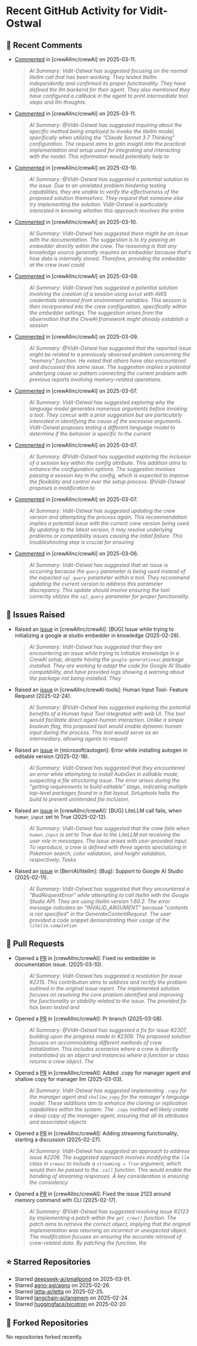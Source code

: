 # Recent GitHub Activity for Vidit-Ostwal

## 💬 Recent Comments
- [Commented](https://github.com/crewAIInc/crewAI/issues/2323#issuecomment-2712558515) in [crewAIInc/crewAI] on 2025-03-11.
  > *AI Summary: Vidit-Ostwal has suggested focusing on the normal litellm call that has been working. They tested litellm independently and confirmed its proper functionality. They have defined the llm backend for their agent. They also mentioned they have configured a callback in the agent to print intermediate tool steps and llm thoughts.*
- [Commented](https://github.com/crewAIInc/crewAI/issues/2323#issuecomment-2712545138) in [crewAIInc/crewAI] on 2025-03-11.
  > *AI Summary: @Vidit-Ostwal has suggested inquiring about the specific method being employed to invoke the litellm model, specifically when utilizing the "Claude Sonnet 3.7 Thinking" configuration. The request aims to gain insight into the practical implementation and setup used for integrating and interacting with the model. This information would potentially help to*
- [Commented](https://github.com/crewAIInc/crewAI/issues/2315#issuecomment-2711305609) in [crewAIInc/crewAI] on 2025-03-10.
  > *AI Summary: @Vidit-Ostwal has suggested a potential solution to the issue. Due to an unrelated problem hindering testing capabilities, they are unable to verify the effectiveness of the proposed solution themselves. They request that someone else try implementing the solution. Vidit-Ostwal is particularly interested in knowing whether this approach resolves the entire*
- [Commented](https://github.com/crewAIInc/crewAI/issues/2315#issuecomment-2711290893) in [crewAIInc/crewAI] on 2025-03-10.
  > *AI Summary: Vidit-Ostwal has suggested there might be an issue with the documentation. The suggestion is to try passing an embedder directly within the crew. The reasoning is that any knowledge source generally requires an embedder because that's how data is internally stored. Therefore, providing the embedder at the crew level could*
- [Commented](https://github.com/crewAIInc/crewAI/issues/2299#issuecomment-2708734819) in [crewAIInc/crewAI] on 2025-03-09.
  > *AI Summary: Vidit-Ostwal has suggested a potential solution involving the creation of a session using `boto3` with AWS credentials retrieved from environment variables. This session is then incorporated into the crew configuration, specifically within the embedder settings. The suggestion arises from the observation that the CrewAI framework might already establish a session*
- [Commented](https://github.com/crewAIInc/crewAI/issues/2299#issuecomment-2708734402) in [crewAIInc/crewAI] on 2025-03-09.
  > *AI Summary: @Vidit-Ostwal has suggested that the reported issue might be related to a previously observed problem concerning the "memory" function. He noted that others have also encountered and discussed this same issue. The suggestion implies a potential underlying cause or pattern connecting the current problem with previous reports involving memory-related operations.*
- [Commented](https://github.com/crewAIInc/crewAI/issues/2288#issuecomment-2706538369) in [crewAIInc/crewAI] on 2025-03-07.
  > *AI Summary: Vidit-Ostwal has suggested exploring why the language model generates numerous arguments before invoking a tool. They concur with a prior suggestion but are particularly interested in identifying the cause of the excessive arguments. Vidit-Ostwal proposes testing a different language model to determine if the behavior is specific to the current*
- [Commented](https://github.com/crewAIInc/crewAI/issues/2299#issuecomment-2706530675) in [crewAIInc/crewAI] on 2025-03-07.
  > *AI Summary: @Vidit-Ostwal has suggested exploring the inclusion of a session key within the config attribute. This addition aims to enhance the configuration options. The suggestion involves passing a session key in the config, which is expected to improve the flexibility and control over the setup process. @Vidit-Ostwal proposes a modification to*
- [Commented](https://github.com/crewAIInc/crewAI/issues/1998#issuecomment-2706313002) in [crewAIInc/crewAI] on 2025-03-07.
  > *AI Summary: Vidit-Ostwal has suggested updating the crew version and attempting the process again. This recommendation implies a potential issue with the current crew version being used. By updating to the latest version, it may resolve underlying problems or compatibility issues causing the initial failure. This troubleshooting step is crucial for ensuring*
- [Commented](https://github.com/crewAIInc/crewAI/issues/1866#issuecomment-2704446036) in [crewAIInc/crewAI] on 2025-03-06.
  > *AI Summary: Vidit-Ostwal has suggested that an issue is occurring because the `query` parameter is being used instead of the expected `sql_query` parameter within a tool. They recommend updating the current version to address this parameter discrepancy. This update should involve ensuring the tool correctly utilizes the `sql_query` parameter for proper functionality.*

## 🐛 Issues Raised
- Raised an [issue](https://github.com/crewAIInc/crewAI/issues/2255) in [crewAIInc/crewAI]: [BUG] Issue while trying to initializing a google ai studio embedder in knowledge (2025-02-28).
  > *AI Summary: Vidit-Ostwal has suggested that they are encountering an issue while trying to initialize knowledge in a CrewAI setup, despite having the `google-generativeai` package installed. They are working to adapt the code for Google AI Studio compatibility, and have provided logs showing a warning about the package not being installed. They*
- Raised an [issue](https://github.com/crewAIInc/crewAI-tools/issues/223) in [crewAIInc/crewAI-tools]: Human Input Tool- Feature Request (2025-02-24).
  > *AI Summary: @Vidit-Ostwal has suggested exploring the potential benefits of a Human Input Tool integrated with web UI. This tool would facilitate direct agent-human interaction. Unlike a simple boolean flag, this proposed tool would enable dynamic human input during the process. This tool would serve as an intermediary, allowing agents to request*
- Raised an [issue](https://github.com/microsoft/autogen/issues/5591) in [microsoft/autogen]: Error while installing autogen in editable version (2025-02-18).
  > *AI Summary: Vidit-Ostwal has suggested that they encountered an error while attempting to install AutoGen in editable mode, suspecting a file structuring issue. The error arises during the "getting requirements to build editable" stage, indicating multiple top-level packages found in a flat layout. Setuptools halts the build to prevent unintended file inclusion,*
- Raised an [issue](https://github.com/crewAIInc/crewAI/issues/2111) in [crewAIInc/crewAI]: [BUG] LiteLLM call fails, when `human_input` set to True (2025-02-12).
  > *AI Summary: Vidit-Ostwal has suggested that the crew fails when `human_input` is set to True due to the LiteLLM not receiving the user role in messages. The issue arises with user-provided input. To reproduce, a crew is defined with three agents specializing in Pokemon search, color validation, and height validation, respectively. Tasks*
- Raised an [issue](https://github.com/BerriAI/litellm/issues/8467) in [BerriAI/litellm]: [Bug]: Support to Google AI Studio (2025-02-11).
  > *AI Summary: Vidit-Ostwal has suggested that they encountered a "BadRequestError" while attempting to call litellm with the Google Studio API. They are using litellm version 1.60.2. The error message indicates an "INVALID_ARGUMENT" because "contents is not specified" in the GenerateContentRequest. The user provided a code snippet demonstrating their usage of the `litellm.completion`*

## 🚀 Pull Requests
- Opened a [PR](https://github.com/crewAIInc/crewAI/pull/2317) in [crewAIInc/crewAI]: Fixed no embedder in documentation issue. (2025-03-10).
  > *AI Summary: Vidit-Ostwal has suggested a resolution for issue #2315. This contribution aims to address and rectify the problem outlined in the original issue report. The implemented solution focuses on resolving the core problem identified and improving the functionality or stability related to the issue. The provided fix has been tested and*
- Opened a [PR](https://github.com/crewAIInc/crewAI/pull/2312) in [crewAIInc/crewAI]: Pr branch (2025-03-08).
  > *AI Summary: @Vidit-Ostwal has suggested a fix for issue #2307, building upon the progress made in #2309. The proposed solution focuses on accommodating different methods of crew initialization. This includes scenarios where a crew is directly instantiated as an object and instances where a function or class returns a crew object. The*
- Opened a [PR](https://github.com/crewAIInc/crewAI/pull/2265) in [crewAIInc/crewAI]: Added .copy for manager agent and shallow copy for manager llm (2025-03-03).
  > *AI Summary: Vidit-Ostwal has suggested implementing `.copy` for the manager agent and `shallow_copy` for the manager's language model. These additions aim to enhance the cloning or replication capabilities within the system. The `.copy` method will likely create a deep copy of the manager agent, ensuring that all its attributes and associated objects*
- Opened a [PR](https://github.com/crewAIInc/crewAI/pull/2247) in [crewAIInc/crewAI]: Adding streaming functionality, starting a discussion (2025-02-27).
  > *AI Summary: Vidit-Ostwal has suggested an approach to address issue #2206. The suggested approach involves modifying the `llm` class in `crewai` to include a `streaming = True` argument, which would then be passed to the `.call` function. This would enable the handling of streaming responses. A key consideration is ensuring the consistency*
- Opened a [PR](https://github.com/crewAIInc/crewAI/pull/2155) in [crewAIInc/crewAI]: Fixed the issue 2123 around memory command with CLI (2025-02-17).
  > *AI Summary: @Vidit-Ostwal has suggested resolving issue #2123 by implementing a patch within the `get_crew()` function. The patch aims to retrieve the correct object, implying that the original implementation was returning an incorrect or unexpected object. The modification focuses on ensuring the accurate retrieval of crew-related data. By patching the function, the*

## ⭐ Starred Repositories
- Starred [deepseek-ai/smallpond](https://github.com/deepseek-ai/smallpond) on 2025-03-01.
- Starred [agno-agi/agno](https://github.com/agno-agi/agno) on 2025-02-26.
- Starred [letta-ai/letta](https://github.com/letta-ai/letta) on 2025-02-25.
- Starred [langchain-ai/langmem](https://github.com/langchain-ai/langmem) on 2025-02-24.
- Starred [huggingface/picotron](https://github.com/huggingface/picotron) on 2025-02-20.

## 🍴 Forked Repositories
No repositories forked recently.
